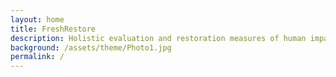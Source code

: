 ```yaml
---
layout: home
title: FreshRestore
description: Holistic evaluation and restoration measures of human impacts on freshwater ecosystems across biogeographical gradients
background: /assets/theme/Photo1.jpg
permalink: /
---
```

